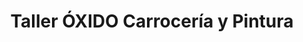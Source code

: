 ---
title: "Taller ÓXIDO Carrocería y Pintura"
url: /guasave/taller-oxido-carroceria-y-pintura/
shop: Autowerkstatt
---
